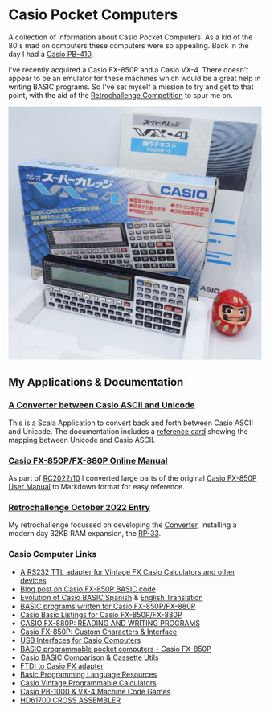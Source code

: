 # Casio Pocket Computers

A collection of information about Casio Pocket Computers. As a kid of the 80's mad
on computers these computers were so appealing. Back in the day I had a
[Casio PB-410](https://ithistory.org/db/hardware/casio-computer-co-ltd/casio-pb-410).

I've recently acquired a Casio FX-850P and a Casio VX-4. There doesn't appear to be
an emulator for these machines which would be a great help in writing BASIC programs.
So I've set myself a mission to try and get to that point, with the aid of the
[Retrochallenge Competition](https://www.retrochallenge.org) to spur me on.

![Casio VX4](casio-basic/doc/images/Casio-VX-4.jpg)

## My Applications & Documentation

### [A Converter between Casio ASCII and Unicode](https://github.com/urbancamo/casio-basic)

This is a Scala Application to convert back and forth between Casio ASCII and Unicode.
The documentation includes a [reference card](casio-basic/doc/casio-ascii-to-unicode-converter.md)
showing the mapping between Unicode and Casio ASCII.

### [Casio FX-850P/FX-880P Online Manual](casio-basic/doc/casio-fx850-owners-manual.md)

As part of [RC2022/10](casio-basic/rc2022_10.md) I converted large parts of the original
[Casio FX-850P User Manual](casio-basic/doc/manuals/Casio_FX-850p_Owners_Manual.pdf)
to Markdown format for easy reference.

### [Retrochallenge October 2022 Entry](casio-basic/rc2022_10.md)

My retrochallenge focussed on developing the [Converter](https://github.com/urbancamo/casio-basic),
installing a modern day 32KB RAM expansion, the [RP-33](https://www.soigeneris.com/casio-rp-33-module-redux).

### Casio Computer Links

 - [A RS232 TTL adapter for Vintage FX Casio Calculators and other devices](https://blog.damnsoft.org/rs232-ttl-adapter-for-vintage-fx-casio-calculators/)
 - [Blog post on Casio FX-850P BASIC code](https://community.casiocalc.org/topic/6935-fx-850p-basic-code/)
 - [Evolution of Casio BASIC Spanish](http://foroplus.com/basic/casiopbasic.php) & [English Translation](https://foroplus-com.translate.goog/basic/casiopbasic.php?_x_tr_sch=http&_x_tr_sl=es&_x_tr_tl=en&_x_tr_hl=en-US&_x_tr_pto=wapp)
 - [BASIC programs written for Casio FX-850P/FX-880P](https://github.com/rautava/Casio-FX-850P)
 - [Casio Basic Listings for Casio FX-850P/FX-880P](https://www.hd-videofilm.com/casio-fun/casio-fun.html?nglayout=plain)
 - [CASIO FX-880P: READING AND WRITING PROGRAMS](https://richardlewis.org/blog/2020/8/24/casio-fx-880p-reading-and-writing-programs)
 - [Casio FX-850P: Custom Characters & Interface](https://cromoteca.com/en/blog/fx-880p/)
 - [USB Interfaces for Casio Computers](https://manib.bplaced.net/blog/)
 - [BASIC programmable pocket computers - Casio FX-850P](http://www.duensser.com/pc_fx850p.htm)
 - [Casio BASIC Comparison & Cassette Utils](http://www.mvcsys.de/doc/index.html)
 - [FTDI to Casio FX adapter](https://www.instagram.com/p/CSlpewGLINJ/)
 - [Basic Programming Language Resources](http://www.nicholson.com/rhn/basic/basic.info.html#2)
 - [Casio Vintage Programmable Calculators](http://www.pisi.com.pl/piotr433/)
 - [Casio PB-1000 & VX-4 Machine Code Games](http://www.lsigame.com/pb-1000/pb-1000.htm)
 - [HD61700 CROSS ASSEMBLER](http://hd61700.yukimizake.net/)
